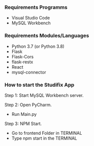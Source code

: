### Requirements Programms
- Visual Studio Code
- MySQL Workbench

### Requirements Modules/Languages
- Python 3.7 (or Python 3.8)
- Flask
- Flask-Cors
- flask-restx
- React
- mysql-connector

### How to start the Studifix App

Step 1: Start MySQL Workbench server.

Step 2: Open PyCharm.
- Run Main.py

Step 3: NPM Start.
- Go to frontend Folder in TERMINAL
- Type npm start in the TERMINAL
